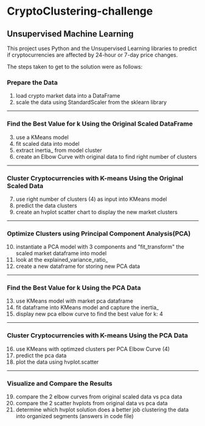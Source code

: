 # CryptoClustering-challenge
## Unsupervised Machine Learning 

This project uses Python and the Unsupervised Learning libraries to predict if cryptocurrencies are affected by 24-hour or 7-day price changes.

The steps taken to get to the solution were as follows:

### Prepare the Data 

1. load crypto market data into a DataFrame
2. scale the data using StandardScaler from the sklearn library

---
### Find the Best Value for k Using the Original Scaled DataFrame

3. use a KMeans model
4. fit scaled data into model
5. extract inertia_ from model cluster
6. create an Elbow Curve with original data to find right number of clusters

---
### Cluster Cryptocurrencies with K-means Using the Original Scaled Data

7. use right number of clusters (4) as input into KMeans model
8. predict the data clusters
9. create an hvplot scatter chart to display the new market clusters

---

### Optimize Clusters using Principal Component Analysis(PCA)

10. instantiate a PCA model with 3 components and "fit_transform" the scaled market dataframe into model
11. look at the explained_variance_ratio_
12. create a new dataframe for storing new PCA data
---
### Find the Best Value for k Using the PCA Data

13. use KMeans model with market pca dataframe
14. fit dataframe into KMeans model and capture the inertia_
15. display new pca elbow curve to find the best value for k: 4
---
### Cluster Cryptocurrencies with K-means Using the PCA Data

16. use KMeans with optimzed clusters per PCA Elbow Curve (4)
17. predict the pca data
18. plot the data using hvplot.scatter
---
### Visualize and Compare the Results
19. compare the 2 elbow curves from original scaled data vs pca data
20. compare the 2 scatter hvplots from original data vs pca data
21. determine which hvplot solution does a better job clustering the data into organized segments (answers in code file)
